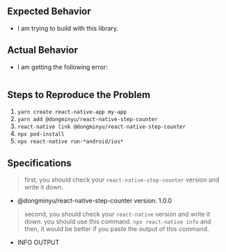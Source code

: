 ## Expected Behavior

- I am trying to build with this library.

## Actual Behavior

- I am getting the following error:

```log

```

## Steps to Reproduce the Problem

1. `yarn create react-native-app my-app`
2. `yarn add @dongminyu/react-native-step-counter`
3. `react-native link @dongminyu/react-native-step-counter`
4. `npx pod-install`
5. `npx react-native run-*android/ios*`

## Specifications

> first, you should check your `react-native-step-counter` version and write it down.

- @dongminyu/react-native-step-counter version: 1.0.0

> second, you should check your `react-native` version and write it down. you should use this command. `npx react-native info`
> and then, it would be better if you paste the output of this command.

- INFO OUTPUT

```yaml

```
